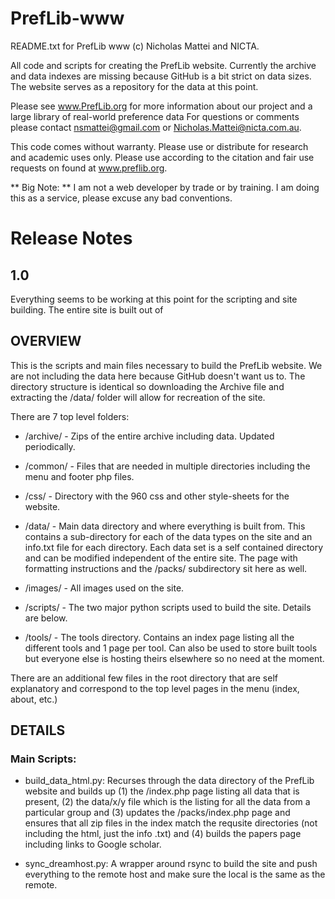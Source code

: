 # PrefLib-www
README.txt for PrefLib www (c) Nicholas Mattei and NICTA.

All code and scripts for creating the PrefLib website.  Currently the archive and data indexes are missing because GitHub is a bit strict on data sizes.  The website serves as a repository for the data at this point.

Please see www.PrefLib.org for more information about our project and a large library of real-world preference data For questions or comments please contact nsmattei@gmail.com or Nicholas.Mattei@nicta.com.au.

This code comes without warranty. Please use or distribute for research and academic uses only. Please use according to the citation and fair use requests on found at www.preflib.org.

** Big Note: ** I am not a web developer by trade or by training.  I am doing this as a service, please excuse any bad conventions. 

# Release Notes

## 1.0

Everything seems to be working at this point for the scripting and site building.  The entire site is built out of 

## OVERVIEW

This is the scripts and main files necessary to build the PrefLib website.  We are not including the data here because GitHub doesn't want us to.  The directory structure is identical so downloading the Archive file and extracting the /data/ folder will allow for recreation of the site.

There are 7 top level folders:

- /archive/ - Zips of the entire archive including data. Updated periodically.

- /common/ - Files that are needed in multiple directories including the menu and footer php files.

- /css/ - Directory with the 960 css and other style-sheets for the website.

- /data/ - Main data directory and where everything is built from.  This contains a sub-directory for each of the data types on the site and an info.txt file for each directory.  Each data set is a self contained directory and can be modified independent of the entire site.  The page with formatting instructions and the /packs/ subdirectory sit here as well.

- /images/ - All images used on the site.

- /scripts/ - The two major python scripts used to build the site.  Details are below.

- /tools/ - The tools directory.  Contains an index page listing all the different tools and 1 page per tool.  Can also be used to store built tools but everyone else is hosting theirs elsewhere so no need at the moment.

There are an additional few files in the root directory that are self explanatory and correspond to the top level pages in the menu (index, about, etc.)


## DETAILS

### Main Scripts:

- build_data_html.py: Recurses through the data directory of the PrefLib website and builds up (1) the /index.php page listing all data that is present, (2) the data/x/y file which is the listing for all the data from a particular group and (3) updates the /packs/index.php page and ensures that all zip files in the index match the requsite directories (not including the html, just the info .txt) and (4) builds the papers page including links to Google scholar.

- sync_dreamhost.py: A wrapper around rsync to build the site and push everything to the remote host and make sure the local is the same as the remote.


